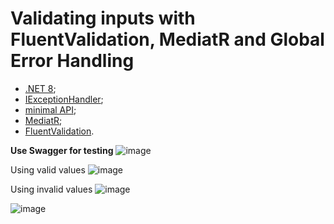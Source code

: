 # Validating inputs with FluentValidation, MediatR and Global Error Handling
- [.NET 8](https://learn.microsoft.com/en-us/dotnet/core/whats-new/dotnet-8/overview);
- [IExceptionHandler](https://learn.microsoft.com/en-us/aspnet/core/fundamentals/error-handling?view=aspnetcore-8.0#iexceptionhandler);
- [minimal API](https://learn.microsoft.com/en-us/aspnet/core/tutorials/min-web-api?view=aspnetcore-8.0&tabs=visual-studio);
- [MediatR](https://github.com/jbogard/MediatR);
- [FluentValidation](https://docs.fluentvalidation.net/en/latest/).

**Use Swagger for testing**
![image](https://github.com/user-attachments/assets/8b8cc1ee-1f31-4b2e-8933-ef0b9de52aa3)


Using valid values
![image](https://github.com/user-attachments/assets/6647510b-2750-4e8d-90cf-75535f959444)


Using invalid values
![image](https://github.com/user-attachments/assets/616b5e82-422a-40ce-9195-6f11d5b31226)

![image](https://github.com/user-attachments/assets/7a8d9973-4010-4e6b-9ac3-91071fa19bc5)


